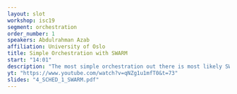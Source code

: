 ```yaml
---
layout: slot
workshop: isc19
segment: orchestration
order_number: 1
speakers: Abdulrahman Azab
affiliation: University of Oslo
title: Simple Orchestration with SWARM
start: "14:01"
description: "The most simple orchestration out there is most likely SWARM. It has a simple model that explains what needs to be done to run container in a clustered environment. SWARM can be seen as a simple example of scheduling with the developer in mind."
yt: "https://www.youtube.com/watch?v=qNZg1u1mfT0&t=73"
slides: "4_SCHED_1_SWARM.pdf"
---
```

